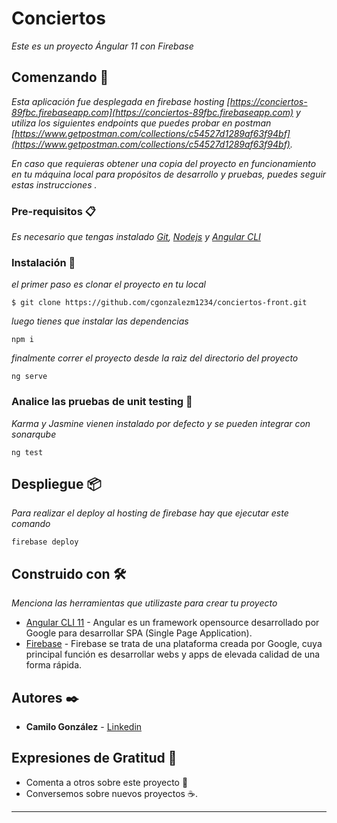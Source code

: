 # Conciertos

_Este es un proyecto Ángular 11 con Firebase_

## Comenzando 🚀

_Esta aplicación fue desplegada en firebase hosting [https://conciertos-89fbc.firebaseapp.com](https://conciertos-89fbc.firebaseapp.com) y utiliza los siguientes endpoints que puedes probar en postman [https://www.getpostman.com/collections/c54527d1289af63f94bf](https://www.getpostman.com/collections/c54527d1289af63f94bf)._

_En caso que requieras obtener una copia del proyecto en funcionamiento en tu máquina local para propósitos de desarrollo y pruebas, puedes seguir estas instrucciones ._

### Pre-requisitos 📋

_Es necesario que tengas instalado [Git](https://git-scm.com/), [Nodejs](https://nodejs.org/es/download/) y [Angular CLI](https://cli.angular.io/)_ 


### Instalación 🔧

_el primer paso es clonar el proyecto en tu local_

```
$ git clone https://github.com/cgonzalezm1234/conciertos-front.git
```

_luego tienes que instalar las dependencias_

```
npm i
```
_finalmente correr el proyecto desde la raìz del directorio del proyecto_

```
ng serve
```

### Analice las pruebas de unit testing 🔩

_Karma y Jasmine vienen instalado por defecto y se pueden integrar con sonarqube_

```
ng test
```

## Despliegue 📦

_Para realizar el deploy al hosting de firebase hay que ejecutar este comando_

```
firebase deploy
```

## Construido con 🛠️

_Menciona las herramientas que utilizaste para crear tu proyecto_

* [Angular CLI 11](https://cli.angular.io/) - Angular es un framework opensource desarrollado por Google para desarrollar SPA (Single Page Application).
* [Firebase](https://firebase.google.com/) - Firebase se trata de una plataforma creada por Google, cuya principal función es desarrollar webs y apps de elevada calidad de una forma rápida.

## Autores ✒️

* **Camilo González** - [Linkedin](https://www.linkedin.com/in/camilo-gonzalez-munoz/)

## Expresiones de Gratitud 🎁

* Comenta a otros sobre este proyecto 📢
* Conversemos sobre nuevos proyectos ☕. 

---